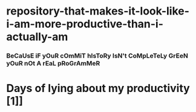 # repository-that-makes-it-look-like-i-am-more-productive-than-i-actually-am

### BeCaUsE iF yOuR cOmMiT hIsToRy IsN't CoMpLeTeLy GrEeN yOuR nOt A rEaL pRoGrAmMeR

# Days of lying about my productivity [1]]
